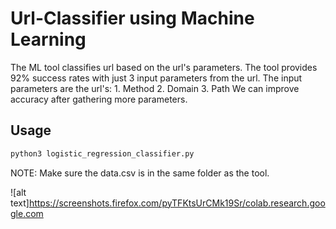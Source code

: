 # Url-Classifier using Machine Learning
The ML tool classifies url based on the url's parameters.
The tool provides 92% success rates with just 3 input parameters from the url.
The input parameters are the url's:
    1. Method 
    2. Domain
    3. Path
We can improve accuracy after gathering more parameters.

## Usage
```bash
python3 logistic_regression_classifier.py
```

NOTE: Make sure the data.csv is in the same folder as the tool.


![alt text]https://screenshots.firefox.com/pyTFKtsUrCMk19Sr/colab.research.google.com